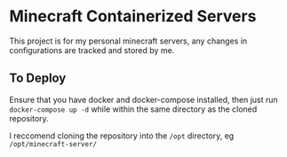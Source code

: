 # Minecraft Containerized Servers

This project is for my personal minecraft servers, any changes in configurations are tracked and stored by me.

## To Deploy

Ensure that you have docker and docker-compose installed, then just run `docker-compose up -d` while within the same directory as the cloned repository.

I reccomend cloning the repository into the `/opt` directory, eg `/opt/minecraft-server/`